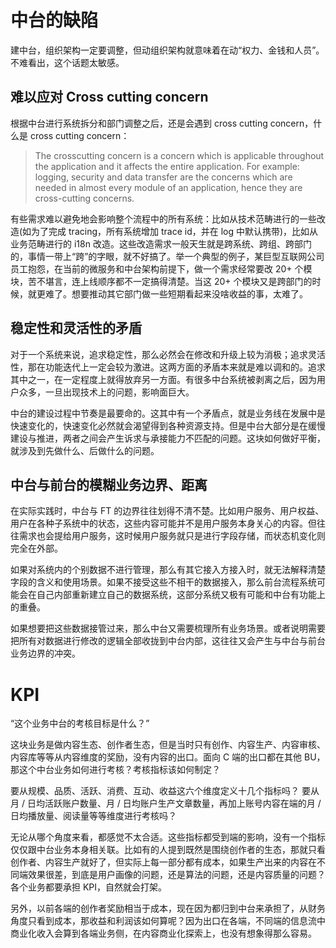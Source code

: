 # 中台的缺陷

建中台，组织架构一定要调整，但动组织架构就意味着在动“权力、金钱和人员”。不难看出，这个话题太敏感。

## 难以应对 Cross cutting concern

根据中台进行系统拆分和部门调整之后，还是会遇到 cross cutting concern，什么是 cross cutting concern：

> The crosscutting concern is a concern which is applicable throughout the application and it affects the entire application. For example: logging, security and data transfer are the concerns which are needed in almost every module of an application, hence they are cross-cutting concerns.

有些需求难以避免地会影响整个流程中的所有系统：比如从技术范畴进行的一些改造(如为了完成 tracing，所有系统增加 trace id，并在 log 中默认携带)，比如从业务范畴进行的 i18n 改造。这些改造需求一般天生就是跨系统、跨组、跨部门的，事情一带上“跨”的字眼，就不好搞了。举一个典型的例子，某巨型互联网公司员工抱怨，在当前的微服务和中台架构前提下，做一个需求经常要改 20+ 个模块，苦不堪言，连上线顺序都不一定搞得清楚。当这 20+ 个模块又是跨部门的时候，就更难了。想要推动其它部门做一些短期看起来没啥收益的事，太难了。

## 稳定性和灵活性的矛盾

对于一个系统来说，追求稳定性，那么必然会在修改和升级上较为消极；追求灵活性，那在功能迭代上一定会较为激进。这两方面的矛盾本来就是难以调和的。追求其中之一，在一定程度上就得放弃另一方面。有很多中台系统被剥离之后，因为用户众多，一旦出现技术上的问题，影响面巨大。

中台的建设过程中节奏是最要命的。这其中有一个矛盾点，就是业务线在发展中是快速变化的，快速变化必然就会渴望得到各种资源支持。但是中台大部分是在缓慢建设与推进，两者之间会产生诉求与承接能力不匹配的问题。这块如何做好平衡，就涉及到先做什么、后做什么的问题。

## 中台与前台的模糊业务边界、距离

在实际实践时，中台与 FT 的边界往往划得不清不楚。比如用户服务、用户权益、用户在各种子系统中的状态，这些内容可能并不是用户服务本身关心的内容。但往往需求也会提给用户服务，这时候用户服务就只是进行字段存储，而状态机变化则完全在外部。

如果对系统内的个别数据不进行管理，那么有其它接入方接入时，就无法解释清楚字段的含义和使用场景。如果不接受这些不相干的数据接入，那么前台流程系统可能会在自己内部重新建立自己的数据系统，这部分系统又极有可能和中台有功能上的重叠。

如果想要把这些数据接管过来，那么中台又需要梳理所有业务场景。或者说明需要把所有对数据进行修改的逻辑全部收拢到中台内部，这往往又会产生与中台与前台业务边界的冲突。

# KPI

“这个业务中台的考核目标是什么？”

这块业务是做内容生态、创作者生态，但是当时只有创作、内容生产、内容审核、内容库等等从内容维度的奖励，没有内容的出口。面向 C 端的出口都在其他 BU，那这个中台业务如何进行考核？考核指标该如何制定？

要从规模、品质、活跃、消费、互动、收益这六个维度定义十几个指标吗？
要从月 / 日均活跃账户数量、月 / 日均账户生产文章数量，再加上账号内容在端的月 / 日均播放量、阅读量等等维度进行考核吗？

无论从哪个角度来看，都感觉不太合适。这些指标都受到端的影响，没有一个指标仅仅跟中台业务本身相关联。比如有的人提到既然是围绕创作者的生态，那就只看创作者、内容生产就好了，但实际上每一部分都有成本，如果生产出来的内容在不同端效果很差，到底是用户画像的问题，还是算法的问题，还是内容质量的问题？各个业务都要承担 KPI，自然就会打架。

另外，以前各端的创作者奖励相当于成本，现在因为都归到中台来承担了，从财务角度只看到成本，那收益和利润该如何算呢？因为出口在各端，不同端的信息流中商业化收入会算到各端业务侧，在内容商业化探索上，也没有想象得那么容易。